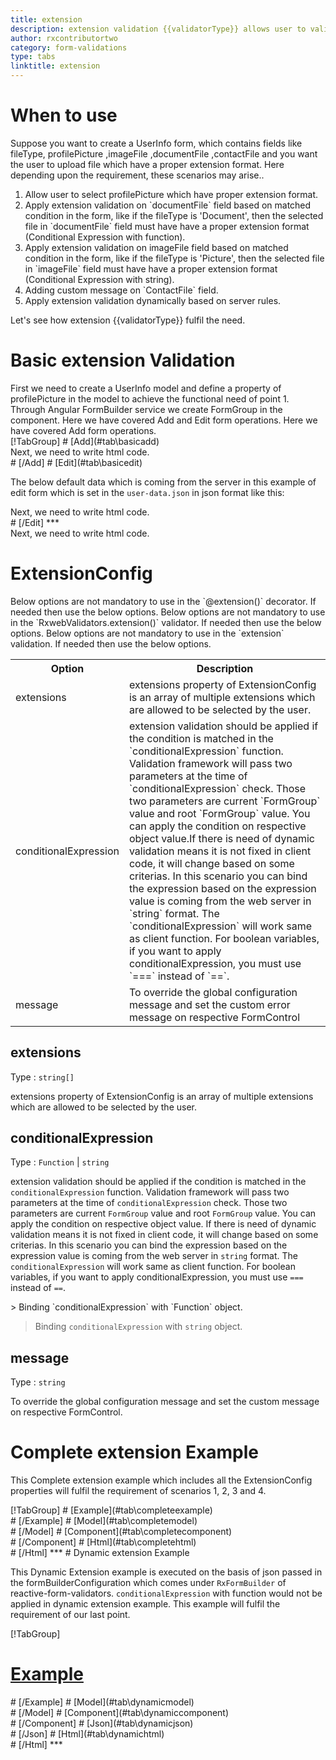```yaml
---
title: extension
description: extension validation {{validatorType}} allows user to validate the input which is in the proper extension format.
author: rxcontributortwo
category: form-validations
type: tabs
linktitle: extension
---
```

# When to use
Suppose you want to create a UserInfo form, which contains fields like fileType, profilePicture ,imageFile ,documentFile ,contactFile and you want the user to upload file which have a proper extension format. Here depending upon the requirement, these scenarios may arise..

<ol class='showHideElement'>
   <li>Allow user to select profilePicture which have proper extension format.</li>
   <li>Apply extension validation on `documentFile` field based on matched condition in the form, like if the fileType is 'Document', then the selected file in `documentFile` field must have have a proper extension format (Conditional Expression with function).</li>
   <li>Apply extension validation on imageFile field based on matched condition in the form, like if the fileType is 'Picture', then the selected file in `imageFile` field must have have a proper extension format (Conditional Expression with string).</li>
   <li>Adding custom message on `ContactFile` field.</li>
   <data-scope scope="['decorator','validator']">
      <li>Apply extension validation dynamically based on server rules.</li>
   </data-scope>
</ol>
Let's see how extension {{validatorType}} fulfil the need.
 
# Basic extension Validation
<data-scope scope="['decorator','template-driven-directives','template-driven-decorators']">
First we need to create a UserInfo model and define a property of profilePicture in the model to achieve the functional need of point 1.
<div component="app-code" key="extension-add-model"></div> 
</data-scope>
Through Angular FormBuilder service we create FormGroup in the component.
<data-scope scope="['decorator']">
Here we have covered Add and Edit form operations. 
</data-scope>

<data-scope scope="['validator','template-driven-directives','template-driven-decorators']">
Here we have covered Add form operations. 
</data-scope>

<data-scope scope="['decorator']">
<div component="app-tabs" key="basic-operations"></div>
[!TabGroup]
# [Add](#tab\basicadd)
<div component="app-code" key="extension-add-component"></div> 
Next, we need to write html code.
<div component="app-code" key="extension-add-html"></div> 
<div component="app-example-runner" ref-component="app-extension-add"></div>
# [/Add]
# [Edit](#tab\basicedit)
<div component="app-code" key="extension-edit-component"></div>

The below default data which is coming from the server in this example of edit form which is set in the `user-data.json` in json format like this:
<div component="app-code" key="extension-edit-json"></div> 
Next, we need to write html code.
<div component="app-code" key="extension-edit-html"></div> 
<div component="app-example-runner" ref-component="app-extension-edit"></div>
# [/Edit]
***
</data-scope>

<data-scope scope="['validator','template-driven-directives','template-driven-decorators']">
<div component="app-code" key="extension-add-component"></div> 
Next, we need to write html code.
<div component="app-code" key="extension-add-html"></div> 
<div component="app-example-runner" ref-component="app-extension-add"></div>
</data-scope>

# ExtensionConfig
<data-scope scope="['decorator']">
Below options are not mandatory to use in the `@extension()` decorator. If needed then use the below options.
</data-scope>
<data-scope scope="['validator']">
Below options are not mandatory to use in the `RxwebValidators.extension()` validator. If needed then use the below options.
</data-scope>
<data-scope scope="['template-driven-directives','template-driven-decorators']">
Below options are not mandatory to use in the `extension` validation. If needed then use the below options.
</data-scope>

<table class="table table-bordered table-striped showHideElement">
<tr><th>Option</th><th>Description</th></tr>
<tr><td><a (click)='scrollTo("#extensions")'  title="extensions">extensions</a></td><td>extensions property of ExtensionConfig is an array of multiple extensions which are allowed to be selected by the user.</td></tr>
<tr><td><a  (click)='scrollTo("#conditionalExpression")'  title="conditionalExpression">conditionalExpression</a></td><td>extension validation should be applied if the condition is matched in the `conditionalExpression` function. Validation framework will pass two parameters at the time of `conditionalExpression` check. Those two parameters are current `FormGroup` value and root `FormGroup` value. You can apply the condition on respective object value.If there is need of dynamic validation means it is not fixed in client code, it will change based on some criterias. In this scenario you can bind the expression based on the expression value is coming from the web server in `string` format. The `conditionalExpression` will work same as client function. For boolean variables, if you want to apply conditionalExpression, you must use `===` instead of `==`.</td></tr>
<tr><td><a  (click)='scrollTo("#message")'  title="message">message</a></td><td>To override the global configuration message and set the custom error message on respective FormControl</td></tr>
</table>

## extensions
Type :  `string[]` 

extensions property of ExtensionConfig is an array of multiple extensions which are allowed to be selected by the user.

<div component="app-code" key="extension-extensionsExample-model"></div> 
<div component="app-example-runner" ref-component="app-extension-extensions" title="extension {{validatorType}} with extensions" key="extensions"></div>

## conditionalExpression 
Type :  `Function`  |  `string` 

extension validation should be applied if the condition is matched in the `conditionalExpression` function. Validation framework will pass two parameters at the time of `conditionalExpression` check. Those two parameters are current `FormGroup` value and root `FormGroup` value. You can apply the condition on respective object value.
If there is need of dynamic validation means it is not fixed in client code, it will change based on some criterias. In this scenario you can bind the expression based on the expression value is coming from the web server in `string` format. The `conditionalExpression` will work same as client function. For boolean variables, if you want to apply conditionalExpression, you must use `===` instead of `==`.

<data-scope scope="['validator','decorator']">
> Binding `conditionalExpression` with `Function` object.
<div component="app-code" key="extension-conditionalExpressionExampleFunction-model"></div> 
</data-scope>

> Binding `conditionalExpression` with `string` object.
<div component="app-code" key="extension-conditionalExpressionExampleString-model"></div> 

<div component="app-example-runner" ref-component="app-extension-conditionalExpression" title="extension {{validatorType}} with conditionalExpression" key="conditionalExpression"></div>

## message 
Type :  `string` 

To override the global configuration message and set the custom message on respective FormControl.

<div component="app-code" key="extension-messageExample-model"></div> 
<div component="app-example-runner" ref-component="app-extension-message" title="extension {{validatorType}} with message" key="message"></div>

# Complete extension Example

This Complete extension example which includes all the ExtensionConfig properties will fulfil the requirement of scenarios 1, 2, 3 and 4.

<div component="app-tabs" key="complete"></div>
[!TabGroup]
# [Example](#tab\completeexample)
<div component="app-example-runner" ref-component="app-extension-complete"></div>
# [/Example]
<data-scope scope="['decorator','template-driven-directives','template-driven-decorators']">
# [Model](#tab\completemodel)
<div component="app-code" key="extension-complete-model"></div> 
# [/Model]
</data-scope>
# [Component](#tab\completecomponent)
<div component="app-code" key="extension-complete-component"></div> 
# [/Component]
# [Html](#tab\completehtml)
<div component="app-code" key="extension-complete-html"></div> 
# [/Html]
***

<data-scope scope="['decorator','validator']">
# Dynamic extension Example

This Dynamic Extension example is executed on the basis of json passed in the formBuilderConfiguration which comes under `RxFormBuilder` of reactive-form-validators. `conditionalExpression` with function would not be applied in dynamic extension example. This example will fulfil the requirement of our last point.

<div component="app-tabs" key="dynamic"></div>

[!TabGroup]
# [Example](#tab\dynamicexample)
<div component="app-example-runner" ref-component="app-extension-dynamic"></div>
# [/Example]
<data-scope scope="['decorator']">
# [Model](#tab\dynamicmodel)
<div component="app-code" key="extension-dynamic-model"></div>
# [/Model]
</data-scope>
# [Component](#tab\dynamiccomponent)
<div component="app-code" key="extension-dynamic-component"></div>
# [/Component]
# [Json](#tab\dynamicjson)
<div component="app-code" key="extension-dynamic-json"></div>
# [/Json]
# [Html](#tab\dynamichtml)
<div component="app-code" key="extension-dynamic-html"></div> 
# [/Html]
***
</data-scope>
